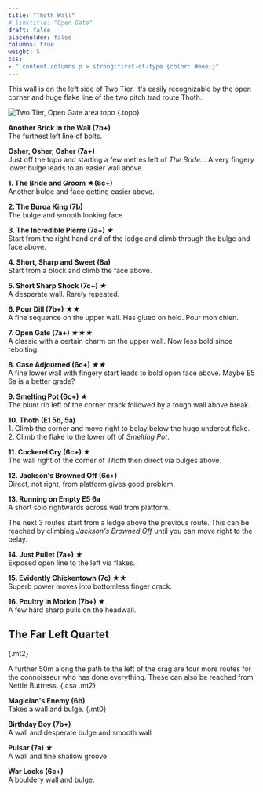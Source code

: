 ```yaml
---
title: "Thoth Wall"
# linktitle: "Open Gate"
draft: false
placeholder: false
columns: true
weight: 5
css:
- ".content.columns p > strong:first-of-type {color: #eee;}"
---
```


This wall is on the left side of Two Tier. It's easily recognizable by the open corner and huge flake line of the two pitch trad route Thoth.

![Two Tier, Open Gate area topo](/img/peak/cheedale/two-tier-thoth-wall.jpg)
{.topo}

**Another Brick in the Wall (7b+)**  
The furthest left line of bolts.

**Osher, Osher, Osher (7a+)**  
Just off the topo and starting a few metres left of *The Bride..*. A very fingery lower bulge leads to an easier wall above.

**1. The Bride and Groom  *&starf;*(6c+)**  
Another bulge and face getting easier above.

**2. The Burqa King (7b)**  
The bulge and smooth looking face

**3. The Incredible Pierre (7a+) *&starf;***  
Start from the right hand end of the ledge and climb through the bulge and face above.

**4. Short, Sharp and Sweet (8a)**  
Start from a block and climb the face above.

**5. Short Sharp Shock (7c+) *&starf;***  
A desperate wall. Rarely repeated.

**6. Pour Dill (7b+) *★★***  
A fine sequence on the upper wall. Has glued on hold. Pour mon chien.

**7. Open Gate (7a+) *★★★***  
A classic with a certain charm on the upper wall. Now less bold since rebolting.

**8. Case Adjourned (6c+) *★★***  
A fine lower wall with fingery start leads to bold open face above. Maybe E5 6a is a better grade?

**9. Smelting Pot (6c+) *★***  
The blunt rib left of the corner crack followed by a tough wall above break.

**10. Thoth (E1 5b, 5a)**  
    1. Climb the corner and move right to belay below the huge undercut flake.  
    2. Climb the flake to the lower off of *Smelting Pot*.

**11. Cockerel Cry (6c+) *★***  
The wall right of the corner of *Thoth* then direct via bulges above.

**12. Jackson's Browned Off (6c+)**  
Direct, not right, from platform gives good problem.

**13. Running on Empty E5 6a**  
A short solo rightwards across wall from platform.

The next 3 routes start from a ledge above the previous route. This can be reached by climbing *Jackson's Browned Off* until you can move right to the belay.

**14. Just Pullet (7a+) *★***  
Exposed open line to the left via flakes.

**15. Evidently Chickentown (7c) *★★***  
Superb power moves into bottomless finger crack.

**16. Poultry in Motion (7b+) *★***  
A few hard sharp pulls on the headwall.

## The Far Left Quartet
{.mt2}

A further 50m along the path to the left of the crag are four more routes for the connoisseur who has done everything. These can also be reached from Nettle Buttress.
{.csa .mt2}

**Magician's Enemy (6b)**  
Takes a wall and bulge.
{.mt0}

**Birthday Boy (7b+)**  
A wall and desperate bulge and smooth wall

**Pulsar (7a) *★***  
A wall and fine shallow groove 

**War Locks (6c+)**  
A bouldery wall and bulge.